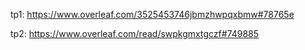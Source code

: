tp1: https://www.overleaf.com/3525453746jbmzhwpqxbmw#78765e

tp2: https://www.overleaf.com/read/swpkgmxtgczf#749885
